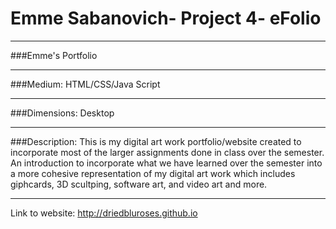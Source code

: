 # Emme Sabanovich- Project 4- eFolio
***
###Emme's Portfolio 
***
###Medium:
HTML/CSS/Java Script
***
###Dimensions:
Desktop 
***
###Description:
This is my digital art work portfolio/website created to incorporate most of the larger assignments done in 
class over the semester. An introduction to incorporate what we have learned over the semester into a more cohesive 
representation of my digital art work which includes giphcards, 3D scultping, software art, and video art and more.
***
Link to website:
http://driedbluroses.github.io
